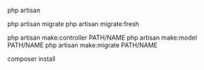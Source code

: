 <!-- get list of commands -->
php artisan

<!-- migration -->
php artisan migrate
php artisan migrate:fresh

<!-- create new files -->
php artisan make:controller PATH/NAME
php artisan make:model PATH/NAME
php artisan make:migrate PATH/NAME

<!-- install application dependencies -->
composer install
